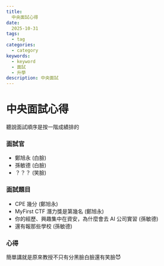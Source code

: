 ```yaml
---
title:
  中央面試心得
date:
  2025-10-31
tags:
  - tag
categories:
  - category
keywords:
  - keyword
  - 面試
  - 升學
description: 中央面試
---
```



# 中央面試心得

聽說面試順序是按一階成績排的

### 面試官
- 鄭旭永 (白臉)
- 孫敏德 (白臉)
- ？？？ (笑臉)

### 面試題目
- CPE 幾分 (鄭旭永)
- MyFirst CTF 潛力獎是第幾名 (鄭旭永)
- 你的經歷、興趣集中在資安，為什麼會去 AI 公司實習 (孫敏德)
- 還有報那些學校 (孫敏德)

### 心得
簡單講就是原來教授不只有分黑臉白臉還有笑臉😈